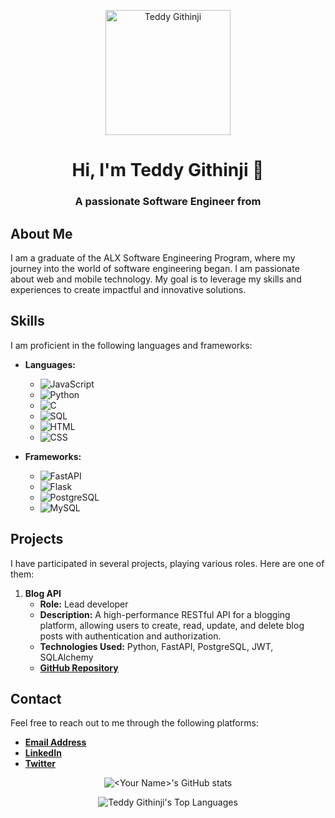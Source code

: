 <!-- Header Section -->
<p align="center">
  <img src="https://avatars.githubusercontent.com/u/119703130?s=400&v=4" alt="Teddy Githinji" width="200" height="200"/>
</p>
<h1 align="center">Hi, I'm Teddy Githinji 👋</h1>
<h3 align="center">A passionate Software Engineer from <Your Location></h3>

<!-- About Me Section -->
## About Me

I am a graduate of the ALX Software Engineering Program, where my journey into the world of software engineering began. I am passionate about web and mobile technology. My goal is to leverage my skills and experiences to create impactful and innovative solutions.

<!-- Skills Section -->
## Skills

I am proficient in the following languages and frameworks:

- **Languages:**
  - ![JavaScript](https://img.shields.io/badge/-JavaScript-F7DF1E?style=flat&logo=javascript&logoColor=black)
  - ![Python](https://img.shields.io/badge/-Python-3776AB?style=flat&logo=python&logoColor=white)
  - ![C](https://img.shields.io/badge/-C-A8B9CC?style=flat&logo=c&logoColor=black)
  - ![SQL](https://img.shields.io/badge/-SQL-4479A1?style=flat&logo=postgresql&logoColor=white)
  - ![HTML](https://img.shields.io/badge/-HTML-E34F26?style=flat&logo=html5&logoColor=white)
  - ![CSS](https://img.shields.io/badge/-CSS-1572B6?style=flat&logo=css3&logoColor=white)

- **Frameworks:**
  - ![FastAPI](https://img.shields.io/badge/-FastAPI-009688?style=flat&logo=fastapi&logoColor=white)
  - ![Flask](https://img.shields.io/badge/-Flask-000000?style=flat&logo=flask&logoColor=white)
  - ![PostgreSQL](https://img.shields.io/badge/-PostgreSQL-336791?style=flat&logo=postgresql&logoColor=white)
  - ![MySQL](https://img.shields.io/badge/-MySQL-4479A1?style=flat&logo=mysql&logoColor=white)

<!-- Projects Section -->
## Projects

I have participated in several projects, playing various roles. Here are one of them:

1. **Blog API**
   - **Role:** Lead developer
   - **Description:** A high-performance RESTful API for a blogging platform, allowing users to create, read, update, and delete blog posts with authentication and authorization.
   - **Technologies Used:** Python, FastAPI, PostgreSQL, JWT, SQLAlchemy
   - [**GitHub Repository**](https://github.com/Tgithinji/blog_api)

<!-- Contact Section -->
## Contact

Feel free to reach out to me through the following platforms:

- [**Email Address**](tedgithinji83@gmail.com)
- [**LinkedIn**](https://www.linkedin.com/in/teddy-muraguri/details/certifications/)
- [**Twitter**](https://x.com/SorcererScript)

<!-- Footer Section -->
<p align="center">
  <img src="https://github-readme-stats.vercel.app/api?username=tgithinji&show_icons=true&theme=radical" alt="<Your Name>'s GitHub stats"/>
</p>
<p align="center">
  <img src="https://github-readme-stats.vercel.app/api/top-langs/?username=tgithinji&layout=compact&theme=radical" alt="Teddy Githinji's Top Languages"/>
</p>
